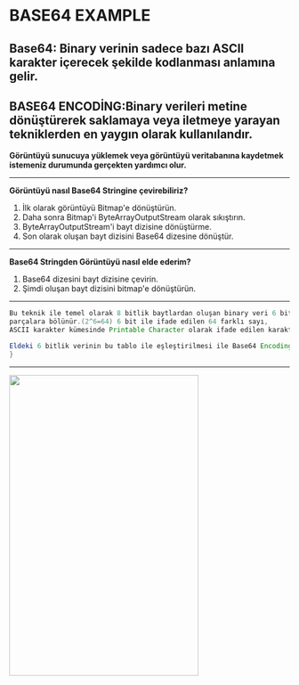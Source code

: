 # BASE64 EXAMPLE
## <strong> Base64: </strong> Binary verinin sadece bazı ASCII karakter içerecek şekilde kodlanması anlamına gelir.
## <strong>BASE64 ENCODİNG:</strong>Binary verileri metine dönüştürerek saklamaya veya iletmeye yarayan tekniklerden en yaygın olarak kullanılandır.
<strong>Görüntüyü sunucuya yüklemek veya görüntüyü veritabanına kaydetmek istemeniz durumunda gerçekten yardımcı olur.</strong>
<hr />
<strong>Görüntüyü nasıl Base64 Stringine çevirebiliriz?</strong>
<ol>
<li>İlk olarak görüntüyü Bitmap'e dönüştürün.</li>
<li>Daha sonra Bitmap'i ByteArrayOutputStream olarak sıkıştırın.</li>
<li>ByteArrayOutputStream'i bayt dizisine dönüştürme.</li>
<li>Son olarak oluşan bayt dizisini Base64 dizesine dönüştür.</li>
</ol>
<hr />
<strong>Base64 Stringden Görüntüyü nasıl elde ederim?</strong>
<ol>
<li>Base64 dizesini bayt dizisine çevirin.</li>
<li>Şimdi oluşan bayt dizisini bitmap'e dönüştürün.</li>
</ol>
<hr />

```java
Bu teknik ile temel olarak 8 bitlik baytlardan oluşan binary veri 6 bitlik
parçalara bölünür.(2^6=64) 6 bit ile ifade edilen 64 farklı sayı,
ASCII karakter kümesinde Printable Character olarak ifade edilen karakterlerle eşleştirilmiştir.

Eldeki 6 bitlik verinin bu tablo ile eşleştirilmesi ile Base64 Encoding yapılmış olur.
}
```

<hr />

<img src="https://user-images.githubusercontent.com/76810449/112138549-b0cc9780-8be2-11eb-9f87-591a0531030b.gif" width="340" height="540" />


